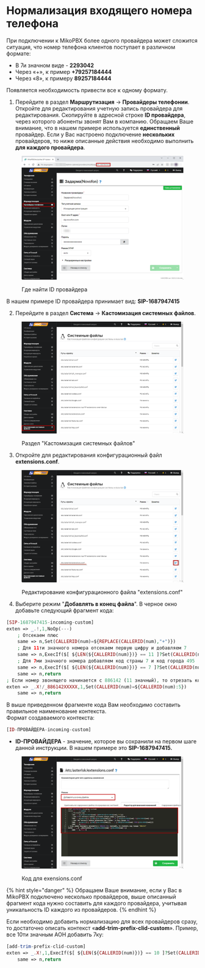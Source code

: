 # Нормализация входящего номера телефона

При подключении к MikoPBX более одного провайдера может сложится ситуация, что номер телефона клиентов поступает в различном формате:

* В 7и значном виде - **2293042**
* Через «+», к пример **+79257184444**
* Через «8», к примеру **89257184444**

Появляется необходимость привести все к одному формату.

1. Перейдите в раздел **Маршрутизация** → **Провайдеры телефонии**. Откройте для редактирования учетную запись провайдера для редактирования. Скопируйте в адресной строке **ID провайдера**, через которого абоненты звонят Вам в компанию. Обращаем Ваше внимание, что в нашем примере используется **единственный** провайдер. Если у Вас настроено подключение **нескольких** провайдеров, то ниже описанные действия необходимо выполнить **для каждого провайдера**.

<figure><img src="../../.gitbook/assets/Provider-ID.png" alt=""><figcaption><p>Где найти ID провайдера </p></figcaption></figure>

В нашем примере ID провайдера принимает вид: **SIP-1687947415**

2. Перейдите в раздел **Система** → **Кастомизация системных файлов**.

<figure><img src="../../.gitbook/assets/customizationFiles.png" alt=""><figcaption><p>Раздел "Кастомизация системных файлов"</p></figcaption></figure>

3. &#x20;Откройте для редактирования конфигурационный файл **extensions.conf**.

<figure><img src="../../.gitbook/assets/extensionsConf.png" alt=""><figcaption><p>Редактирование конфигурационного файла "extensions.conf"</p></figcaption></figure>

4. Выберите режим "**Добавлять в конец файла**". В черное окно добавьте следующий фрагмент кода:

```php
[SIP-1687947415-incoming-custom]
exten => _.!,1,NoOp(---)
    ; Отсекаем плюс
    same => n,Set(CALLERID(num)=${REPLACE(CALLERID(num),"+")})
    ; Для 11ти значного номера отсекаем первую цифру и добавляем 7
    same => n,ExecIf($[ ${LEN(${CALLERID(num)})} == 11 ]?Set(CALLERID(num)=7${CALLERID(num):1}))
    ; Для 7ми значного номера добавляем код страны 7 и код города 495
    same => n,ExecIf($[ ${LEN(${CALLERID(num)})} == 7 ]?Set(CALLERID(num)=7495${CALLERID(num)}))
    same => n,return
; Если номер звонящего начинается с 886142 (11 значный), то отрезать код города "886142" 
exten => _.X!/_886142XXXXX,1,Set(CALLERID(num)=${CALLERID(num):5})
    same => n,return
```

В выше приведенном фрагменте кода Вам необходимо составить правильное наименование контекста.\
Формат создаваемого контекста:

```php
[ID-ПРОВАЙДЕРА-incoming-custom]
```

* **ID-ПРОВАЙДЕРА** - значение, которое вы сохранили на первом шаге данной инструкции. В нашем примере это **SIP-1687947415.**

<figure><img src="../../.gitbook/assets/CodeForExtensions (2).png" alt=""><figcaption><p>Код для exensions.conf</p></figcaption></figure>

{% hint style="danger" %}
Обращаем Ваше внимание, если у Вас в MikoPBX подключено несколько провайдеров, выше описанный фрагмент кода нужно составить для каждого провайдера, учитывая уникальность ID каждого из провайдеров.
{% endhint %}

Если необходимо добавить нормализацию для всех провайдеров сразу, то достаточно описать контекст «**add-trim-prefix-clid-custom**». Пример, все 10ти значным АОН добавить 7ку:

```php
[add-trim-prefix-clid-custom]
exten => _.X!,1,ExecIf($[ ${LEN(${CALLERID(num)})} == 10 ]?Set(CALLERID(num)=7${CALLERID(num)}))
	same => n,return
```

